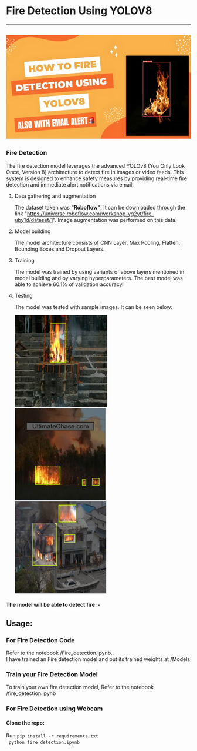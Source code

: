 # Fire Detection Using YOLOV8

---

## <img src="./Extra/src.png" alt="index1"/>

### Fire Detection

The fire detection model leverages the advanced YOLOv8 (You Only Look Once, Version 8) architecture to detect fire in images or video feeds. This system is designed to enhance safety measures by providing real-time fire detection and immediate alert notifications via email.

1. Data gathering and augmentation

   The dataset taken was **"Roboflow"**. It can be downloaded through the link "https://universe.roboflow.com/workshop-yg2yt/fire-uby1d/dataset/1". Image augmentation was performed on this data.

2. Model building

   The model architecture consists of CNN Layer, Max Pooling, Flatten, Bounding Boxes and Dropout Layers.

3. Training

   The model was trained by using variants of above layers mentioned in model building and by varying hyperparameters. The best model was able to achieve 60.1% of validation accuracy.

4. Testing

   The model was tested with sample images. It can be seen below:

   <img src="./Extra/fire 1.PNG" alt="index1" height="250px"/>
   <img src="./Extra/fire 2.PNG" alt="index2" height="250px"/>
    <img src="./Extra/fire 3.PNG" alt="index3" height="250px"/>

#### The model will be able to detect fire :-

## Usage:

### For Fire Detection Code

Refer to the notebook /Fire_detection.ipynb..<br/>
I have trained an Fire detection model and put its trained weights at /Models

### Train your Fire Detection Model

To train your own fire detection model, Refer to the notebook /fire_detection.ipynb

### For Fire Detection using Webcam

#### Clone the repo:

Run `pip install -r requirements.txt` <br/>
` python fire_detection.ipynb`
